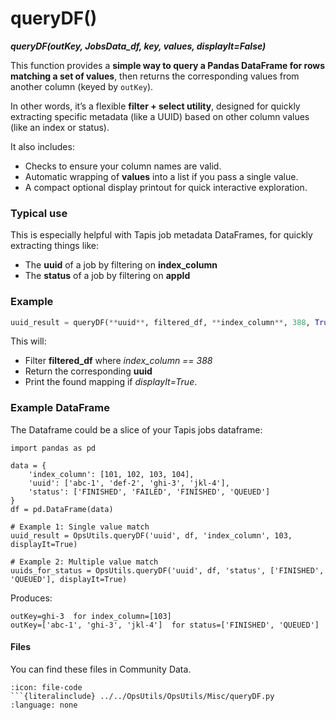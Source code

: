 # queryDF()
***queryDF(outKey, JobsData_df, key, values, displayIt=False)***

This function provides a **simple way to query a Pandas DataFrame for rows matching a set of values**, then returns the corresponding values from another column (keyed by `outKey`).

In other words, it’s a flexible **filter + select utility**, designed for quickly extracting specific metadata (like a UUID) based on other column values (like an index or status).

It also includes:

* Checks to ensure your column names are valid.
* Automatic wrapping of **values** into a list if you pass a single value.
* A compact optional display printout for quick interactive exploration.



###  Typical use

This is especially helpful with Tapis job metadata DataFrames, for quickly extracting things like:

* The **uuid** of a job by filtering on **index_column**
* The **status** of a job by filtering on **appId**



###  Example

```python
uuid_result = queryDF(**uuid**, filtered_df, **index_column**, 388, True)
```

This will:

* Filter **filtered_df** where *index_column == 388*
* Return the corresponding **uuid**
* Print the found mapping if *displayIt=True*.


###  Example DataFrame 
The Dataframe could be a slice of your Tapis jobs dataframe:

```
import pandas as pd

data = {
    'index_column': [101, 102, 103, 104],
    'uuid': ['abc-1', 'def-2', 'ghi-3', 'jkl-4'],
    'status': ['FINISHED', 'FAILED', 'FINISHED', 'QUEUED']
}
df = pd.DataFrame(data)

# Example 1: Single value match
uuid_result = OpsUtils.queryDF('uuid', df, 'index_column', 103, displayIt=True)

# Example 2: Multiple value match
uuids_for_status = OpsUtils.queryDF('uuid', df, 'status', ['FINISHED', 'QUEUED'], displayIt=True)
```

Produces:
```
outKey=ghi-3  for index_column=[103]
outKey=['abc-1', 'ghi-3', 'jkl-4']  for status=['FINISHED', 'QUEUED']
```

#### Files
You can find these files in Community Data.

```{dropdown} queryDF.py
:icon: file-code
```{literalinclude} ../../OpsUtils/OpsUtils/Misc/queryDF.py
:language: none
```
